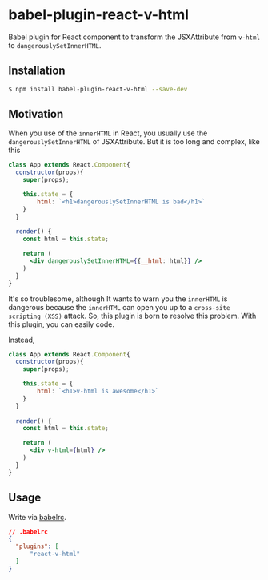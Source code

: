 # babel-plugin-react-v-html
Babel plugin for React component to transform the JSXAttribute from `v-html` to `dangerouslySetInnerHTML`.

## Installation

```bash
$ npm install babel-plugin-react-v-html --save-dev
```

## Motivation

When you use of the `innerHTML` in React, you usually use the `dangerouslySetInnerHTML` of JSXAttribute. But it is too long and complex, like this

``` jsx
class App extends React.Component{
  constructor(props){
    super(props);

    this.state = {
        html: `<h1>dangerouslySetInnerHTML is bad</h1>`
    }
  }
 
  render() {
    const html = this.state;

    return (
      <div dangerouslySetInnerHTML={{__html: html}} />
    )
  }
}
```

It's so troublesome, although It wants to warn you the `innerHTML` is dangerous because the `innerHTML` can open you up to a `cross-site scripting (XSS)` attack.
So, this plugin is born to resolve this problem.
With this plugin, you can easily code.

Instead,

``` jsx
class App extends React.Component{
  constructor(props){
    super(props);

    this.state = {
        html: `<h1>v-html is awesome</h1>`
    }
  }
  
  render() {
    const html = this.state;

    return (
      <div v-html={html} />
    )
  }
}
```

## Usage

Write via [babelrc](https://babeljs.io/docs/usage/babelrc/).

``` json
// .babelrc
{
  "plugins": [
      "react-v-html"
  ]
}

```
